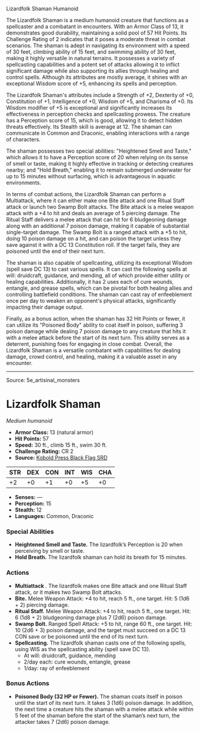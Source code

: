 <MonsterName/>Lizardfolk Shaman</MonsterName>
<CreatureType/>Humanoid</CreatureType>

<summary>The Lizardfolk Shaman is a medium humanoid creature that functions as a spellcaster and a combatant in encounters. With an Armor Class of 13, it demonstrates good durability, maintaining a solid pool of 57 Hit Points. Its Challenge Rating of 2 indicates that it poses a moderate threat in combat scenarios. The shaman is adept in navigating its environment with a speed of 30 feet, climbing ability of 15 feet, and swimming ability of 30 feet, making it highly versatile in natural terrains. It possesses a variety of spellcasting capabilities and a potent set of attacks allowing it to inflict significant damage while also supporting its allies through healing and control spells. Although its attributes are mostly average, it shines with an exceptional Wisdom score of +5, enhancing its spells and perception.</summary>

<detail>

The Lizardfolk Shaman's attributes include a Strength of +2, Dexterity of +0, Constitution of +1, Intelligence of +0, Wisdom of +5, and Charisma of +0. Its Wisdom modifier of +5 is exceptional and significantly increases its effectiveness in perception checks and spellcasting prowess. The creature has a Perception score of 15, which is good, allowing it to detect hidden threats effectively. Its Stealth skill is average at 12. The shaman can communicate in Common and Draconic, enabling interactions with a range of characters.

The shaman possesses two special abilities: "Heightened Smell and Taste," which allows it to have a Perception score of 20 when relying on its sense of smell or taste, making it highly effective in tracking or detecting creatures nearby; and "Hold Breath," enabling it to remain submerged underwater for up to 15 minutes without surfacing, which is advantageous in aquatic environments.

In terms of combat actions, the Lizardfolk Shaman can perform a Multiattack, where it can either make one Bite attack and one Ritual Staff attack or launch two Swamp Bolt attacks. The Bite attack is a melee weapon attack with a +4 to hit and deals an average of 5 piercing damage. The Ritual Staff delivers a melee attack that can hit for 6 bludgeoning damage along with an additional 7 poison damage, making it capable of substantial single-target damage. The Swamp Bolt is a ranged attack with a +5 to hit, doing 10 poison damage on a hit, and can poison the target unless they save against it with a DC 13 Constitution roll. If the target fails, they are poisoned until the end of their next turn.

The shaman is also capable of spellcasting, utilizing its exceptional Wisdom (spell save DC 13) to cast various spells. It can cast the following spells at will: druidcraft, guidance, and mending, all of which provide either utility or healing capabilities. Additionally, it has 2 uses each of cure wounds, entangle, and grease spells, which can be pivotal for both healing allies and controlling battlefield conditions. The shaman can cast ray of enfeeblement once per day to weaken an opponent's physical attacks, significantly impacting their damage output.

Finally, as a bonus action, when the shaman has 32 Hit Points or fewer, it can utilize its "Poisoned Body" ability to coat itself in poison, suffering 3 poison damage while dealing 7 poison damage to any creature that hits it with a melee attack before the start of its next turn. This ability serves as a deterrent, punishing foes for engaging in close combat. Overall, the Lizardfolk Shaman is a versatile combatant with capabilities for dealing damage, crowd control, and healing, making it a valuable asset in any encounter.</detail>



---

Source: 5e_artisinal_monsters

# Lizardfolk Shaman

*Medium humanoid*

- **Armor Class:** 13 (natural armor)
- **Hit Points:** 57
- **Speed:** 30 ft., climb 15 ft., swim 30 ft.
- **Challenge Rating:** CR 2
- **Source:** [Kobold Press Black Flag SRD](https://koboldpress.com/black-flag-roleplaying/)

| STR | DEX | CON | INT | WIS | CHA |
| --- | --- | --- | --- | --- | --- |
| +2 | +0 | +1 | +0 | +5 | +0 |

- **Senses:** —
- **Perception:** 15
- **Stealth:** 12
- **Languages:** Common, Draconic

### Special Abilities

- **Heightened Smell and Taste.** The lizardfolk’s Perception is 20 when perceiving by smell or taste.
- **Hold Breath.** The lizardfolk shaman can hold its breath for 15 minutes.

### Actions

- **Multiattack** . The lizardfolk makes one Bite attack and one Ritual Staff attack, or it makes two Swamp Bolt attacks.
- **Bite.** Melee Weapon Attack: +4 to hit, reach 5 ft., one target. Hit: 5 (1d6 + 2) piercing damage.
- **Ritual Staff.** Melee Weapon Attack: +4 to hit, reach 5 ft., one target. Hit: 6 (1d8 + 2) bludgeoning damage plus 7 (2d6) poison damage.
- **Swamp Bolt.** Ranged Spell Attack: +5 to hit, range 60 ft., one target. Hit: 10 (2d6 + 3) poison damage, and the target must succeed on a DC 13 CON save or be poisoned until the end of its next turn.
- **Spellcasting.** The lizardfolk shaman casts one of the following spells, using WIS as the spellcasting ability (spell save DC 13).
	- At will: druidcraft, guidance, mending
	- 2/day each: cure wounds, entangle, grease
	- 1/day: ray of enfeeblement

### Bonus Actions

- **Poisoned Body (32 HP or Fewer).** The shaman coats itself in poison until the start of its next turn. It takes 3 (1d6) poison damage. In addition, the next time a creature hits the shaman with a melee attack while within 5 feet of the shaman before the start of the shaman’s next turn, the attacker takes 7 (2d6) poison damage.




